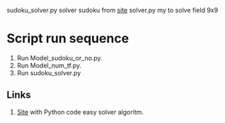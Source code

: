 sudoku_solver.py solver sudoku from [site](https://sudoku.com/) 
solver.py my to solve field 9x9

# Script run sequence

1. Run Model_sudoku_or_no.py.
2. Run Model_num_tf.py.
3. Run sudoku_solver.py

## Links

1. [Site](http://itnotesblog.ru/note.php?id=157) with Python code easy solver algoritm. 
